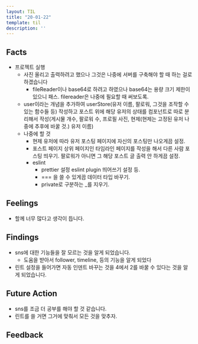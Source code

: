```yaml
---
layout: TIL
title: "20-01-22"
template: til
description: ''
---
```


## Facts

- 프로젝트 실행
  - 사진 올리고 출력하려고 했으나 그것은 나중에 서버를 구축해야 할 때 하는 걸로 하겠습니다
    - fileReader이나 base64로 하려고 하였으나 base64는 용량 크기 제한이 있으니 패스. filereader은 나중에 필요할 때 써보도록.
  - user이라는 개념을 추가하여 userStore(유저 이름, 팔로워, 그것을 조작할 수 있는 함수들 등) 작성하고 포스트 위에 해당 유저의 상태를 컴포넌트로 따로 분리해서 작성(게시물 개수, 팔로워 수, 프로필 사진, 현제(현제는 고정된 유저 나중에 추후에 바꿀 것.) 유저 이름)
  - 나중에 할 것
    - 현제 유저에 따라 유저 포스팅 페이지에 자신의 포스팅만 나오게끔 설정.
    - 포스트 페이지 상위 페이지인 타임라인 페이지를 작성을 해서 다른 사람 포스팅 띄우기. 팔로워가 아니면 그 해당 포스트 글 출력 안 하게끔 설정.
    - eslint
      - prettier 설정 eslint plugin 띄어쓰기 설정 등.
      - === 을 쓸 수 있게끔 데이터 타입 바꾸기.
      - private로 구분하는 _를 지우기.

## Feelings

- 할께 너무 많다고 생각이 듭니다.

## Findings

- sns에 대한 기능들을 잘 모르는 것을 알게 되었습니다.
  - 도움을 받아서 follower, timeline, 등의 기능을 알게 되었다
- 린트 설정을 들어가면 자동 인덴트 바꾸는 것을 4에서 2를 바꿀 수 있다는 것을 알게 되었습니다.

## Future Action

- sns를 조금 더 공부를 해야 할 것 같습니다.
- 린트를 쓸 거면 그거에 맞춰서 모든 것을 맞추자.

## Feedback
